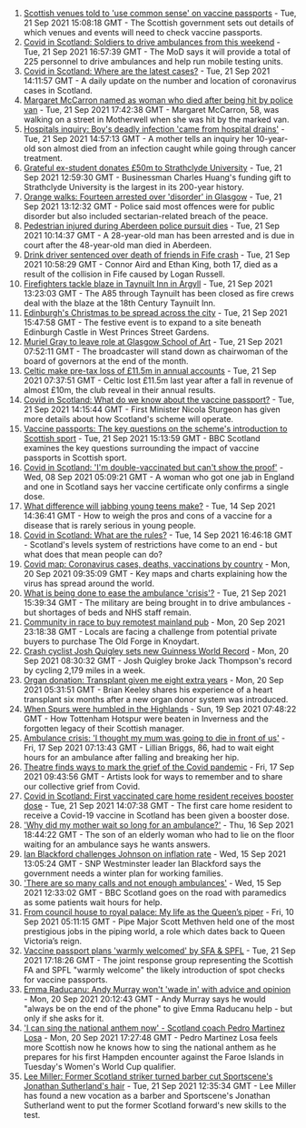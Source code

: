 1. [Scottish venues told to 'use common sense' on vaccine passports](https://www.bbc.co.uk/news/uk-scotland-scotland-politics-58638825?at_medium=RSS&at_campaign=KARANGA) - Tue, 21 Sep 2021 15:08:18 GMT - The Scottish government sets out details of which venues and events will need to check vaccine passports.
2. [Covid in Scotland: Soldiers to drive ambulances from this weekend](https://www.bbc.co.uk/news/uk-scotland-58641946?at_medium=RSS&at_campaign=KARANGA) - Tue, 21 Sep 2021 16:57:39 GMT - The MoD says it will provide a total of 225 personnel to drive ambulances and help run mobile testing units.
3. [Covid in Scotland: Where are the latest cases?](https://www.bbc.co.uk/news/uk-scotland-53511877?at_medium=RSS&at_campaign=KARANGA) - Tue, 21 Sep 2021 14:11:57 GMT - A daily update on the number and location of coronavirus cases in Scotland.
4. [Margaret McCarron named as woman who died after being hit by police van](https://www.bbc.co.uk/news/uk-scotland-glasgow-west-58641814?at_medium=RSS&at_campaign=KARANGA) - Tue, 21 Sep 2021 17:42:38 GMT - Margaret McCarron, 58, was walking on a street in Motherwell when she was hit by the marked van.
5. [Hospitals inquiry: Boy's deadly infection 'came from hospital drains'](https://www.bbc.co.uk/news/uk-scotland-58624931?at_medium=RSS&at_campaign=KARANGA) - Tue, 21 Sep 2021 14:57:13 GMT - A mother tells an inquiry her 10-year-old son almost died from an infection caught while going through cancer treatment.
6. [Grateful ex-student donates £50m to Strathclyde University](https://www.bbc.co.uk/news/uk-scotland-glasgow-west-58628270?at_medium=RSS&at_campaign=KARANGA) - Tue, 21 Sep 2021 12:59:30 GMT - Businessman Charles Huang's funding gift to Strathclyde University is the largest in its 200-year history.
7. [Orange walks: Fourteen arrested over 'disorder' in Glasgow](https://www.bbc.co.uk/news/uk-scotland-glasgow-west-58639980?at_medium=RSS&at_campaign=KARANGA) - Tue, 21 Sep 2021 13:12:32 GMT - Police said most offences were for public disorder but also included sectarian-related breach of the peace.
8. [Pedestrian injured during Aberdeen police pursuit dies](https://www.bbc.co.uk/news/uk-scotland-north-east-orkney-shetland-58638245?at_medium=RSS&at_campaign=KARANGA) - Tue, 21 Sep 2021 10:14:37 GMT - A 28-year-old man has been arrested and is due in court after the 48-year-old man died in Aberdeen.
9. [Drink driver sentenced over death of friends in Fife crash](https://www.bbc.co.uk/news/uk-scotland-edinburgh-east-fife-58637826?at_medium=RSS&at_campaign=KARANGA) - Tue, 21 Sep 2021 10:58:29 GMT - Connor Aird and Ethan King, both 17, died as a result of the collision in Fife caused by Logan Russell.
10. [Firefighters tackle blaze in Taynuilt Inn in Argyll](https://www.bbc.co.uk/news/uk-scotland-glasgow-west-58635792?at_medium=RSS&at_campaign=KARANGA) - Tue, 21 Sep 2021 13:23:03 GMT - The A85 through Taynuilt has been closed as fire crews deal with the blaze at the 18th Century Taynuilt Inn.
11. [Edinburgh's Christmas to be spread across the city](https://www.bbc.co.uk/news/uk-scotland-edinburgh-east-fife-58639087?at_medium=RSS&at_campaign=KARANGA) - Tue, 21 Sep 2021 15:47:58 GMT - The festive event is to expand to a site beneath Edinburgh Castle in West Princes Street Gardens.
12. [Muriel Gray to leave role at Glasgow School of Art](https://www.bbc.co.uk/news/uk-scotland-glasgow-west-58635791?at_medium=RSS&at_campaign=KARANGA) - Tue, 21 Sep 2021 07:52:11 GMT - The broadcaster will stand down as chairwoman of the board of governors at the end of the month.
13. [Celtic make pre-tax loss of £11.5m in annual accounts](https://www.bbc.co.uk/sport/football/58635810?at_medium=RSS&at_campaign=KARANGA) - Tue, 21 Sep 2021 07:37:51 GMT - Celtic lost £11.5m last year after a fall in revenue of almost £10m, the club reveal in their annual results.
14. [Covid in Scotland: What do we know about the vaccine passport?](https://www.bbc.co.uk/news/uk-scotland-58422607?at_medium=RSS&at_campaign=KARANGA) - Tue, 21 Sep 2021 14:15:44 GMT - First Minister Nicola Sturgeon has given more details about how Scotland's scheme will operate.
15. [Vaccine passports: The key questions on the scheme's introduction to Scottish sport](https://www.bbc.co.uk/sport/scotland/58588302?at_medium=RSS&at_campaign=KARANGA) - Tue, 21 Sep 2021 15:13:59 GMT - BBC Scotland examines the key questions surrounding the impact of vaccine passports in Scottish sport.
16. [Covid in Scotland: 'I'm double-vaccinated but can't show the proof'](https://www.bbc.co.uk/news/uk-scotland-58475922?at_medium=RSS&at_campaign=KARANGA) - Wed, 08 Sep 2021 05:09:21 GMT - A woman who got one jab in England and one in Scotland says her vaccine certificate only confirms a single dose.
17. [What difference will jabbing young teens make?](https://www.bbc.co.uk/news/health-58423152?at_medium=RSS&at_campaign=KARANGA) - Tue, 14 Sep 2021 14:36:41 GMT - How to weigh the pros and cons of a vaccine for a disease that is rarely serious in young people.
18. [Covid in Scotland: What are the rules?](https://www.bbc.co.uk/news/uk-scotland-53166816?at_medium=RSS&at_campaign=KARANGA) - Tue, 14 Sep 2021 16:46:18 GMT - Scotland's levels system of restrictions have come to an end - but what does that mean people can do?
19. [Covid map: Coronavirus cases, deaths, vaccinations by country](https://www.bbc.co.uk/news/world-51235105?at_medium=RSS&at_campaign=KARANGA) - Mon, 20 Sep 2021 09:35:09 GMT - Key maps and charts explaining how the virus has spread around the world.
20. [What is being done to ease the ambulance 'crisis'?](https://www.bbc.co.uk/news/uk-scotland-58588112?at_medium=RSS&at_campaign=KARANGA) - Tue, 21 Sep 2021 15:39:34 GMT - The military are being brought in to drive ambulances - but shortages of beds and NHS staff remain.
21. [Community in race to buy remotest mainland pub](https://www.bbc.co.uk/news/uk-scotland-highlands-islands-58624724?at_medium=RSS&at_campaign=KARANGA) - Mon, 20 Sep 2021 23:18:38 GMT - Locals are facing a challenge from potential private buyers to purchase The Old Forge in Knoydart.
22. [Crash cyclist Josh Quigley sets new Guinness World Record](https://www.bbc.co.uk/news/uk-scotland-edinburgh-east-fife-58622023?at_medium=RSS&at_campaign=KARANGA) - Mon, 20 Sep 2021 08:30:32 GMT - Josh Quigley broke Jack Thompson's record by cycling 2,179 miles in a week.
23. [Organ donation: Transplant given me eight extra years](https://www.bbc.co.uk/news/uk-scotland-north-east-orkney-shetland-58597168?at_medium=RSS&at_campaign=KARANGA) - Mon, 20 Sep 2021 05:31:51 GMT - Brian Keeley shares his experience of a heart transplant six months after a new organ donor system was introduced.
24. [When Spurs were humbled in the Highlands](https://www.bbc.co.uk/news/uk-scotland-highlands-islands-58542543?at_medium=RSS&at_campaign=KARANGA) - Sun, 19 Sep 2021 07:48:22 GMT - How Tottenham Hotspur were beaten in Inverness and the forgotten legacy of their Scottish manager.
25. [Ambulance crisis: 'I thought my mum was going to die in front of us'](https://www.bbc.co.uk/news/uk-scotland-edinburgh-east-fife-58585395?at_medium=RSS&at_campaign=KARANGA) - Fri, 17 Sep 2021 07:13:43 GMT - Lillian Briggs, 86, had to wait eight hours for an ambulance after falling and breaking her hip.
26. [Theatre finds ways to mark the grief of the Covid pandemic](https://www.bbc.co.uk/news/uk-scotland-58595864?at_medium=RSS&at_campaign=KARANGA) - Fri, 17 Sep 2021 09:43:56 GMT - Artists look for ways to remember and to share our collective grief from Covid.
27. [Covid in Scotland: First vaccinated care home resident receives booster dose](https://www.bbc.co.uk/news/uk-scotland-58642244?at_medium=RSS&at_campaign=KARANGA) - Tue, 21 Sep 2021 14:07:38 GMT - The first care home resident to receive a Covid-19 vaccine in Scotland has been given a booster dose.
28. ['Why did my mother wait so long for an ambulance?'](https://www.bbc.co.uk/news/uk-scotland-58591075?at_medium=RSS&at_campaign=KARANGA) - Thu, 16 Sep 2021 18:44:22 GMT - The son of an elderly woman who had to lie on the floor waiting for an ambulance says he wants answers.
29. [Ian Blackford challenges Johnson on inflation rate](https://www.bbc.co.uk/news/uk-politics-58570946?at_medium=RSS&at_campaign=KARANGA) - Wed, 15 Sep 2021 13:05:24 GMT - SNP Westminster leader Ian Blackford says the government needs a winter plan for working families.
30. ['There are so many calls and not enough ambulances'](https://www.bbc.co.uk/news/uk-scotland-58573795?at_medium=RSS&at_campaign=KARANGA) - Wed, 15 Sep 2021 12:33:02 GMT - BBC Scotland goes on the road with paramedics as some patients wait hours for help.
31. [From council house to royal palace: My life as the Queen’s piper](https://www.bbc.co.uk/news/uk-scotland-58476253?at_medium=RSS&at_campaign=KARANGA) - Fri, 10 Sep 2021 05:11:15 GMT - Pipe Major Scott Methven held one of the most prestigious jobs in the piping world, a role which dates back to Queen Victoria’s reign.
32. [Vaccine passport plans 'warmly welcomed' by SFA & SPFL](https://www.bbc.co.uk/sport/football/58643727?at_medium=RSS&at_campaign=KARANGA) - Tue, 21 Sep 2021 17:18:26 GMT - The joint response group representing the Scottish FA and SPFL "warmly welcome" the likely introduction of spot checks for vaccine passports.
33. [Emma Raducanu: Andy Murray won't 'wade in' with advice and opinion](https://www.bbc.co.uk/sport/tennis/58633034?at_medium=RSS&at_campaign=KARANGA) - Mon, 20 Sep 2021 20:12:43 GMT - Andy Murray says he would "always be on the end of the phone" to give Emma Raducanu help - but only if she asks for it.
34. ['I can sing the national anthem now' - Scotland coach Pedro Martinez Losa](https://www.bbc.co.uk/sport/av/football/58631207?at_medium=RSS&at_campaign=KARANGA) - Mon, 20 Sep 2021 17:27:48 GMT - Pedro Martinez Losa feels more Scottish now he knows how to sing the national anthem as he prepares for his first Hampden encounter against the Faroe Islands in Tuesday's Women's World Cup qualifier.
35. [Lee Miller: Former Scotland striker turned barber cut Sportscene's Jonathan Sutherland's hair](https://www.bbc.co.uk/sport/av/football/58632495?at_medium=RSS&at_campaign=KARANGA) - Tue, 21 Sep 2021 12:35:34 GMT - Lee Miller has found a new vocation as a barber and Sportscene's Jonathan Sutherland went to put the former Scotland forward's new skills to the test.

